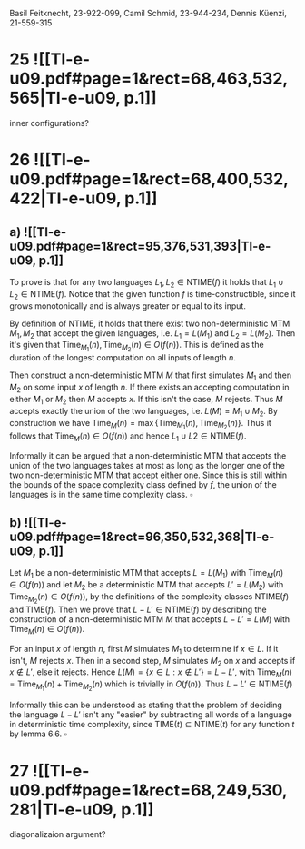 
Basil Feitknecht, 23-922-099,
Camil Schmid, 23-944-234,
Dennis Küenzi, 21-559-315


# 25 ![[TI-e-u09.pdf#page=1&rect=68,463,532,565|TI-e-u09, p.1]]

inner configurations?

<div class="page-break" style="page-break-before: always;"></div>

# 26 ![[TI-e-u09.pdf#page=1&rect=68,400,532,422|TI-e-u09, p.1]]

## a) ![[TI-e-u09.pdf#page=1&rect=95,376,531,393|TI-e-u09, p.1]]

To prove is that for any two languages $L_{1}, L_{2} \in \mathrm{NTIME}(f)$ it holds that $L_{1} \cup L_{2} \in \mathrm{NTIME}(f)$. Notice that the given function $f$ is time-constructible, since it grows monotonically and is always greater or equal to its input.

By definition of $\mathrm{NTIME}$, it holds that there exist two non-deterministic MTM $M_{1}, M_{2}$ that accept the given languages, i.e. $L_{1} = L(M_{1})$ and $L_{2} = L(M_{2})$. Then it's given that $\mathrm{Time}_{M_{1}}(n), \mathrm{Time}_{M_{2}}(n) \in O(f(n))$. This is defined as the duration of the longest computation on all inputs of length $n$.

Then construct a non-deterministic MTM $M$ that first simulates $M_{1}$ and then $M_{2}$ on some input $x$ of length $n$. If there exists an accepting computation in either $M_{1}$ or $M_{2}$ then $M$ accepts $x$. If this isn't the case, $M$ rejects. Thus $M$ accepts exactly the union of the two languages, i.e. $L(M) = M_{1} \cup M_{2}$.  By construction we have $\mathrm{Time}_{M}(n) = \max\{ \mathrm{Time}_{M_{1}}(n), \mathrm{Time}_{M_{2}}(n) \}$. Thus it follows that $\mathrm{Time}_{M}(n) \in O(f(n))$ and hence $L_{1} \cup L2 \in \mathrm{NTIME}(f)$.

Informally it can be argued that a non-deterministic MTM that accepts the union of the two languages takes at most as long as the longer one of the two non-deterministic MTM that accept either one. Since this is still within the bounds of the space complexity class defined by $f$, the union of the languages is in the same time complexity class.
$\square$


## b) ![[TI-e-u09.pdf#page=1&rect=96,350,532,368|TI-e-u09, p.1]]

Let $M_{1}$ be a non-deterministic MTM that accepts $L = L(M_{1})$ with $\mathrm{Time}_{M}(n) \in O(f(n))$ and let $M_{2}$ be a deterministic MTM that accepts $L' = L(M_{2})$ with $\mathrm{Time}_{M_{2}}(n) \in O(f(n))$, by the definitions of the complexity classes $\mathrm{NTIME}(f)$ and $\mathrm{TIME}(f)$. Then we prove that $L - L' \in \mathrm{NTIME}(f)$ by describing the construction of a non-deterministic MTM $M$ that accepts $L - L' = L(M)$ with $\mathrm{Time}_{M}(n) \in O(f(n))$.

For an input $x$ of length $n$, first $M$ simulates $M_{1}$ to determine if $x \in L$. If it isn't, $M$ rejects $x$. Then in a second step, $M$ simulates $M_{2}$ on $x$ and accepts if $x \not\in L'$, else it rejects. Hence $L(M) = \{ x \in L : x \not\in L' \} = L - L'$, with $\mathrm{Time}_{M}(n) = \mathrm{Time}_{M_{1}}(n) + \mathrm{Time}_{M_{2}}(n)$ which is trivially in $O(f(n))$. Thus $L - L' \in \mathrm{NTIME}(f)$
 
Informally this can be understood as stating that the problem of deciding the language $L - L'$ isn't any "easier" by subtracting all words of a language in deterministic time complexity, since $\mathrm{TIME}(t) \subseteq \mathrm{NTIME}(t)$ for any function $t$ by lemma 6.6.
$\square$


<div class="page-break" style="page-break-before: always;"></div>

# 27 ![[TI-e-u09.pdf#page=1&rect=68,249,530,281|TI-e-u09, p.1]]


diagonalizaion argument?